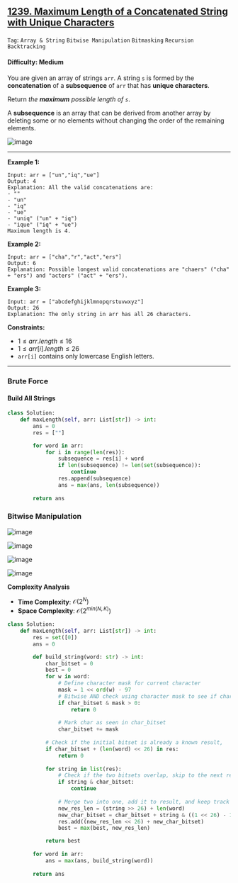 ## [1239. Maximum Length of a Concatenated String with Unique Characters](https://leetcode.com/problems/maximum-length-of-a-concatenated-string-with-unique-characters)

```Tag```: ```Array & String``` ```Bitwise Manipulation``` ```Bitmasking``` ```Recursion``` ```Backtracking```

#### Difficulty: Medium

You are given an array of strings ```arr```. A string ```s``` is formed by the __concatenation__ of a __subsequence__ of ```arr``` that has __unique characters__.

Return _the __maximum__ possible length of ```s```_.

A __subsequence__ is an array that can be derived from another array by deleting some or no elements without changing the order of the remaining elements.

![image](https://github.com/quananhle/Python/assets/35042430/277b229f-18e4-420b-ab2e-6b002ca50b02)

---

__Example 1:__
```
Input: arr = ["un","iq","ue"]
Output: 4
Explanation: All the valid concatenations are:
- ""
- "un"
- "iq"
- "ue"
- "uniq" ("un" + "iq")
- "ique" ("iq" + "ue")
Maximum length is 4.
```

__Example 2:__
```
Input: arr = ["cha","r","act","ers"]
Output: 6
Explanation: Possible longest valid concatenations are "chaers" ("cha" + "ers") and "acters" ("act" + "ers").
```

__Example 3:__
```
Input: arr = ["abcdefghijklmnopqrstuvwxyz"]
Output: 26
Explanation: The only string in arr has all 26 characters.
```

__Constraints:__

- $1 \le arr.length \le 16$
- $1 \le arr[i].length \le 26$
- ```arr[i]``` contains only lowercase English letters.

---

### Brute Force

#### Build All Strings

```Python
class Solution:
    def maxLength(self, arr: List[str]) -> int:
        ans = 0
        res = [""]

        for word in arr:
            for i in range(len(res)):
                subsequence = res[i] + word
                if len(subsequence) != len(set(subsequence)):
                    continue
                res.append(subsequence)
                ans = max(ans, len(subsequence))
            
        return ans
```

### Bitwise Manipulation

![image](https://github.com/quananhle/Python/assets/35042430/ff205c25-5109-4742-ae5e-e21b3bedb623)

![image](https://github.com/quananhle/Python/assets/35042430/2a4e6eae-7efe-4bdf-a7fd-9bf8107509bf)

![image](https://github.com/quananhle/Python/assets/35042430/0d452f92-989d-4e6e-8397-dbde2fd8cf31)

![image](https://github.com/quananhle/Python/assets/35042430/d0c10220-01e3-4171-8236-46302d61ef57)

__Complexity Analysis__

- __Time Complexity__: $\mathcal{O}(2^N)$
- __Space Complexity__: $\mathcal{O}(2^{min(N,K)})$

```Python
class Solution:
    def maxLength(self, arr: List[str]) -> int:
        res = set([0])
        ans = 0

        def build_string(word: str) -> int:
            char_bitset = 0
            best = 0
            for w in word:
                # Define character mask for current character
                mask = 1 << ord(w) - 97
                # Bitwise AND check using character mask to see if character already found. If so, exit early
                if char_bitset & mask > 0:
                    return 0
                
                # Mark char as seen in char_bitset
                char_bitset += mask
            
            # Check if the initial bitset is already a known result, 
            if char_bitset + (len(word) << 26) in res:
                return 0
            
            for string in list(res):
                # Check if the two bitsets overlap, skip to the next result
                if string & char_bitset:
                    continue
                
                # Merge two into one, add it to result, and keep track of the longest
                new_res_len = (string >> 26) + len(word)
                new_char_bitset = char_bitset + string & ((1 << 26) - 1)
                res.add((new_res_len << 26) + new_char_bitset)
                best = max(best, new_res_len)

            return best
        
        for word in arr:
            ans = max(ans, build_string(word))
        
        return ans
```
